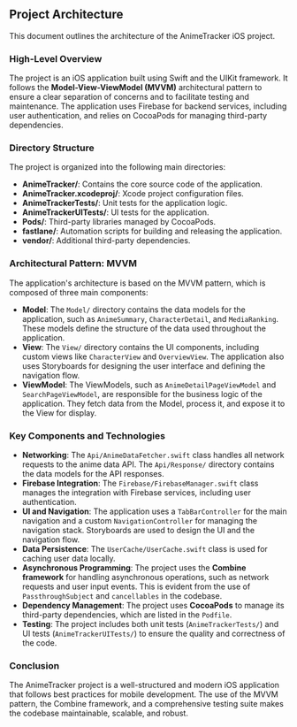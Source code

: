 ## Project Architecture

This document outlines the architecture of the AnimeTracker iOS project.

### High-Level Overview

The project is an iOS application built using Swift and the UIKit framework. It follows the **Model-View-ViewModel (MVVM)** architectural pattern to ensure a clear separation of concerns and to facilitate testing and maintenance. The application uses Firebase for backend services, including user authentication, and relies on CocoaPods for managing third-party dependencies.

### Directory Structure

The project is organized into the following main directories:

- **AnimeTracker/**: Contains the core source code of the application.
- **AnimeTracker.xcodeproj/**: Xcode project configuration files.
- **AnimeTrackerTests/**: Unit tests for the application logic.
- **AnimeTrackerUITests/**: UI tests for the application.
- **Pods/**: Third-party libraries managed by CocoaPods.
- **fastlane/**: Automation scripts for building and releasing the application.
- **vendor/**: Additional third-party dependencies.

### Architectural Pattern: MVVM

The application's architecture is based on the MVVM pattern, which is composed of three main components:

- **Model**: The `Model/` directory contains the data models for the application, such as `AnimeSummary`, `CharacterDetail`, and `MediaRanking`. These models define the structure of the data used throughout the application.
- **View**: The `View/` directory contains the UI components, including custom views like `CharacterView` and `OverviewView`. The application also uses Storyboards for designing the user interface and defining the navigation flow.
- **ViewModel**: The ViewModels, such as `AnimeDetailPageViewModel` and `SearchPageViewModel`, are responsible for the business logic of the application. They fetch data from the Model, process it, and expose it to the View for display.

### Key Components and Technologies

- **Networking**: The `Api/AnimeDataFetcher.swift` class handles all network requests to the anime data API. The `Api/Response/` directory contains the data models for the API responses.
- **Firebase Integration**: The `Firebase/FirebaseManager.swift` class manages the integration with Firebase services, including user authentication.
- **UI and Navigation**: The application uses a `TabBarController` for the main navigation and a custom `NavigationController` for managing the navigation stack. Storyboards are used to design the UI and the navigation flow.
- **Data Persistence**: The `UserCache/UserCache.swift` class is used for caching user data locally.
- **Asynchronous Programming**: The project uses the **Combine framework** for handling asynchronous operations, such as network requests and user input events. This is evident from the use of `PassthroughSubject` and `cancellables` in the codebase.
- **Dependency Management**: The project uses **CocoaPods** to manage its third-party dependencies, which are listed in the `Podfile`.
- **Testing**: The project includes both unit tests (`AnimeTrackerTests/`) and UI tests (`AnimeTrackerUITests/`) to ensure the quality and correctness of the code.

### Conclusion

The AnimeTracker project is a well-structured and modern iOS application that follows best practices for mobile development. The use of the MVVM pattern, the Combine framework, and a comprehensive testing suite makes the codebase maintainable, scalable, and robust.
